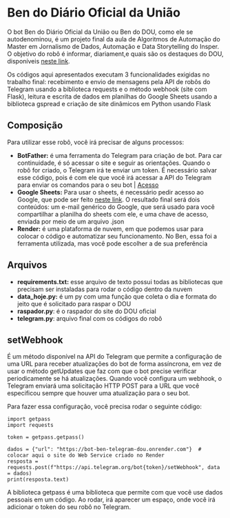 # Ben do Diário Oficial da União
O bot Ben do Diário Oficial da União ou Ben do DOU, como ele se autodenominou, é um projeto final da aula de Algoritmos de Automação do Master em Jornalismo de Dados, Automação e Data Storytelling do Insper. O objetivo do robô é informar, diariament,e quais são os destaques do DOU, disponíveis [neste link](https://www.in.gov.br/servicos/diario-oficial-da-uniao/destaques-do-diario-oficial-da-uniao).

Os códigos aqui apresentados executam 3 funcionalidades exigidas no trabalho final: recebimento e envio de mensagens pela API de robôs do Telegram usando a biblioteca requests e o método webhook (site com Flask), leitura e escrita de dados em planilhas do Google Sheets usando a biblioteca gspread e criação de site dinâmicos em Python usando Flask

## Composição
Para utilizar esse robô, você irá precisar de alguns processos:
* **BotFather:** é uma ferramenta do Telegram para criação de bot. Para car continuidade, é só acessar o site e seguir as orientações. Quando o robô for criado, o Telegram irá te enviar um token. É necessário salvar esse código, pois é com ele que você irá acessar a API do Telegram para enviar os comandos para o seu bot | [Acesso](https://t.me/botfather)
* **Google Sheets:** Para usar o sheets, é necessário pedir acesso ao Google, que pode ser feito [neste link](https://console.cloud.google.com/). O resultado final será dois conteúdos: um e-mail genérico do Google, que será usado para você compartilhar a planilha do sheets com ele, e uma chave de acesso, enviada por meio de um arquivo .json 
* **Render:** é uma plataforma de nuvem, em que podemos usar para colocar o código e automatizar seu funcionamento. No Ben, essa foi a ferramenta utilizada, mas você pode escolher a de sua preferência

## Arquivos
* **requirements.txt:** esse arquivo de texto possui todas as bibliotecas que precisam ser instaladas para rodar o código dentro da nuvem
* **data_hoje.py:** é um py com uma função que coleta o dia e formata do jeito que é solicitado para raspar o DOU
* **raspador.py**: é o raspador do site do DOU oficial
* **telegram.py**: arquivo final com os códigos do robô

## setWebhook
É um método disponível na API do Telegram que permite a configuração de uma URL para receber atualizações do bot de forma assíncrona, em vez de usar o método getUpdates que faz com que o bot precise verificar periodicamente se há atualizações. Quando você configura um webhook, o Telegram enviará uma solicitação HTTP POST para a URL que você especificou sempre que houver uma atualização para o seu bot.

Para fazer essa configuração, você precisa rodar o seguinte código:
```
import getpass            
import requests

token = getpass.getpass()

dados = {"url": "https://bot-ben-telegram-dou.onrender.com"}  # colocar aqui o site do Web Service criado no Render
resposta = requests.post(f"https://api.telegram.org/bot{token}/setWebhook", data = dados)
print(resposta.text)
```

A biblioteca getpass é uma biblioteca que permite com que você use dados pessoais em um código. Ao rodar, irá aparecer um espaço, onde você irá adicionar o token do seu robô no Telegram. 
